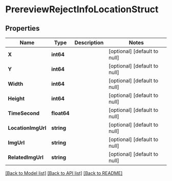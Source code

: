 # PrereviewRejectInfoLocationStruct

## Properties
Name | Type | Description | Notes
------------ | ------------- | ------------- | -------------
**X** | **int64** |  | [optional] [default to null]
**Y** | **int64** |  | [optional] [default to null]
**Width** | **int64** |  | [optional] [default to null]
**Height** | **int64** |  | [optional] [default to null]
**TimeSecond** | **float64** |  | [optional] [default to null]
**LocationImgUrl** | **string** |  | [optional] [default to null]
**ImgUrl** | **string** |  | [optional] [default to null]
**RelatedImgUrl** | **string** |  | [optional] [default to null]

[[Back to Model list]](../README.md#documentation-for-models) [[Back to API list]](../README.md#documentation-for-api-endpoints) [[Back to README]](../README.md)



